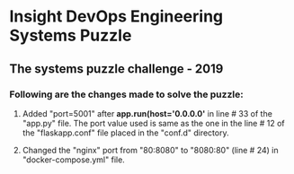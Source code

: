 # Insight DevOps Engineering Systems Puzzle

## The systems puzzle challenge - 2019

### Following are the changes made to solve the puzzle:

1. Added "port=5001" after **app.run(host='0.0.0.0'** in line # 33 of the "app.py" file. The port value used is same as the one in the line # 12 of the "flaskapp.conf" file placed in the "conf.d" directory.

2. Changed the "nginx" port from "80:8080" to "8080:80" (line # 24) in "docker-compose.yml" file.
